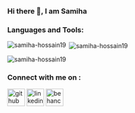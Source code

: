 ### Hi there 👋, I am Samiha

<h3 align="left">Languages and Tools:</h3>

<p><img align="left" src="https://github-readme-stats.vercel.app/api/top-langs?username=samiha-hossain19&show_icons=true&locale=en&layout=compact" alt="samiha-hossain19" /></p>

<p>&nbsp;<img align="center" src="https://github-readme-stats.vercel.app/api?username=samiha-hossain19&show_icons=true&locale=en" alt="samiha-hossain19" /></p>

<p><img align="center" src="https://github-readme-streak-stats.herokuapp.com/?user=samiha-hossain19&" alt="samiha-hossain19" /></p>

### Connect with me on :
[<img src='https://cdn.jsdelivr.net/npm/simple-icons@3.0.1/icons/github.svg' alt='github' height='40'>](https://github.com/https://github.com/Samiha-Hossain19)  [<img src='https://cdn.jsdelivr.net/npm/simple-icons@3.0.1/icons/linkedin.svg' alt='linkedin' height='40'>](https://www.linkedin.com/in/https://www.linkedin.com/in/samiha-hossain-b892271ab//)  [<img src='https://cdn.jsdelivr.net/npm/simple-icons@3.0.1/icons/behance.svg' alt='behance' height='40'>](https://www.behance.net/samihahossain)

